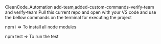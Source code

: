 CleanCode_Automation add-team,added-custom-commands-verify-team and verify-team
Pull this current repo and open with your VS code and use the bellow commands on the terminal for executing the project

npm i => To install all node modules

npm test => To run the test
